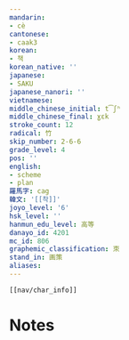 ```yaml
---
mandarin:
- cè
cantonese:
- caak3
korean:
- 책
korean_native: ''
japanese:
- SAKU
japanese_nanori: ''
vietnamese:
middle_chinese_initial: t͡ʃʰ
middle_chinese_final: ɣɛk
stroke_count: 12
radical: 竹
skip_number: 2-6-6
grade_level: 4
pos: ''
english:
- scheme
- plan
羅馬字: cag
韓文: '[[착]]'
joyo_level: '6'
hsk_level: ''
hanmun_edu_level: 高等
danayo_id: 4201
mc_id: 806
graphemic_classification: 朿
stand_in: 画策
aliases:
---
```

```meta-bind-embed
[[nav/char_info]]
```

# Notes
